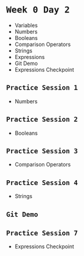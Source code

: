 # `Week 0 Day 2`
- Variables
- Numbers
- Booleans
- Comparison Operators
- Strings
- Expressions
- Git Demo
- Expressions Checkpoint

## `Practice Session 1`

- Numbers

## `Practice Session 2`

- Booleans

## `Practice Session 3`

- Comparison Operators

## `Practice Session 4`

- Strings

## `Git Demo`

## `Practice Session 7`

- Expressions Checkpoint
